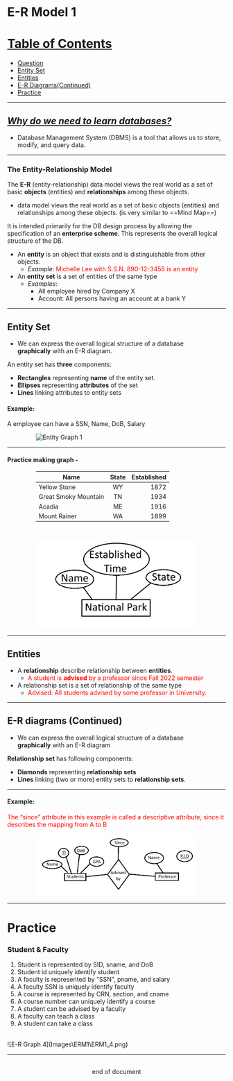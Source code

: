 # E-R Model 1
# <u>Table of Contents</u>
- [Question](#why-do-we-need-to-learn-databases)
- [Entity Set](#entity-set)
- [Entities](#entities)
- [E-R Diagrams(Continued)](#e-r-diagrams-continued)
- [Practice](#practice)
---
## <u>*Why do we need to learn databases?* </u>
- Database Management System (DBMS) is a tool that allows us to store,
modify, and query data.  

---
### The Entity-Relationship Model
The **E-R** (entity-relationship) data model views the real world as a set of basic **objects** (entities) and **relationships** among these objects. 

- data model views the real world as a set of basic objects (entities) and relationships among these objects. (is very similar to ==Mind Map==)

It is intended primarily for the DB design process by allowing the specification of an **enterprise scheme**. This represents the overall logical structure of the DB. 

- An **entity** is an object that exists and is distinguishable from other objects.
    - *Example*: <span style="color: red;">Michelle Lee with S.S.N. 890-12-3456 is an entity </span>
- An **entity set** is a set of entities of the same type 
    - *Examples*: 
        - All employee hired by Company X
        - Account: All persons having an account at a bank Y
---
## Entity Set
- We can express the overall logical structure of a database <br> **graphically** with an E-R diagram.

An entity set has **three** components: 
- **Rectangles** representing **name** of the entity set.
- **Ellipses** representing **attributes** of the set
- **Lines** linking attributes to entity sets
#### Example: 
A employee can have a SSN, Name, DoB, Salary 
<div style="margin-left: auto; margin-right: auto; width: 373px">

![Entity Graph 1](/Database-design-and-implementation/md_Notes/Images/ERM1/ERM1_1.png) </div>

---
#### Practice making graph - 
<div style="margin-left: auto; margin-right: auto; width: 373px">

|Name|State|Established|
|----|:-----:|-----------:|
|Yellow Stone|WY|1872|
|Great Smoky Mountain|TN| 1934|
|Acadia|ME|1916|
|Mount Rainer|WA|1899|
</div><br>

<div style="margin-left: auto; margin-right: auto; width: 373px"> 

![Entity Graph 2](Images\ERM1\ERM1_2.png) </div>

---
## Entities
- A **relationship** describe relationship between **entities**.
    - <span style="color: red;">A student is **advised** by a professor since Fall 2022 semester </span>
- A relationship set is a set of relationship of the same type
    - <span style="color: red;">Advised: All students advised by some professor in University. </span>

---
## E-R diagrams (Continued)
- We can express the overall logical structure of a database <br> **graphically** with an E-R diagram


**Relationship set** has following components:
- **Diamonds** representing **relationship sets**
- **Lines** linking (two or more) entity sets to **relationship sets**.
---
#### Example:
<span style="color: red;"> The “since” attribute in this example is called a descriptive attribute, since it describes the mapping from A to B </span>
<div style="margin-left: auto; margin-right: auto; width: 373px">

![Relationship Graph 3](Images\ERM1\ERM1_3.png)</div>

---
# Practice
### Student & Faculty
1. Student is represented by SID, sname, and DoB
2. Student id uniquely identify student
3. A faculty is represented by "SSN", pname, and salary
4. A faculty SSN is uniquely identify faculty
5. A course is represented by CRN, section, and cname
6. A course number can uniquely identify a course
7. A student can be advised by a faculty
8. A faculty can teach a class
9. A student can take a class
<br>
![E-R Graph 4](Images\ERM1\ERM1_4.png)
<br>

---
<br>
<div style="display:relative; text-align: center;">end of document</div>